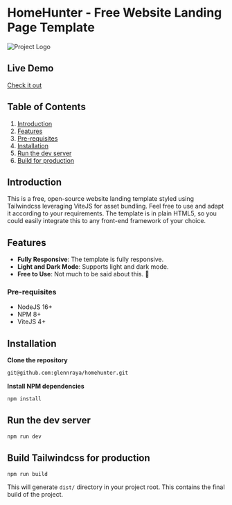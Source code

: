# HomeHunter - Free Website Landing Page Template

![Project Logo](https://jsonfakery.imgix.net/homehunter-github-social-media-banner.jpg)

## Live Demo

[Check it out](https://homehunter.jsonfakery.com)

## Table of Contents

1. [Introduction](#introduction)
2. [Features](#features)
3. [Pre-requisites](#pre-requisites)
4. [Installation](#installation)
5. [Run the dev server](#run-the-dev-server)
6. [Build for production](#build-tailwindcss-for-production)

## Introduction

This is a free, open-source website landing template styled using Tailwindcss leveraging ViteJS for asset bundling. Feel free to use and adapt it according to your requirements. The template is in plain HTML5, so you could easily integrate this to any front-end framework of your choice.

## Features

- **Fully Responsive**: The template is fully responsive.
- **Light and Dark Mode**: Supports light and dark mode.
- **Free to Use**: Not much to be said about this. 🫰

### Pre-requisites

- NodeJS 16+
- NPM 8+
- ViteJS 4+

## Installation

**Clone the repository**

```bash
git@github.com:glennraya/homehunter.git
```

**Install NPM dependencies**

```bash
npm install
```

## Run the dev server

```bash
npm run dev
```

## Build Tailwindcss for production

```bash
npm run build
```

This will generate  `dist/` directory in your project root. This contains the final build of the project.
